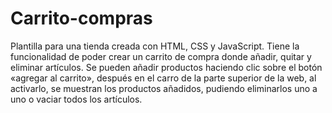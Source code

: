 # Carrito-compras
Plantilla para una tienda creada con HTML, CSS y JavaScript. Tiene la funcionalidad de poder crear un carrito de compra donde añadir, quitar y eliminar artículos. Se pueden añadir productos haciendo clic sobre el botón «agregar al carrito», después en el carro de la parte superior de la web, al activarlo, se muestran los productos añadidos, pudiendo eliminarlos uno a uno o vaciar todos los artículos.
